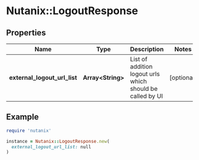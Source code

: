 # Nutanix::LogoutResponse

## Properties

| Name | Type | Description | Notes |
| ---- | ---- | ----------- | ----- |
| **external_logout_url_list** | **Array&lt;String&gt;** | List of addition logout urls which should be called by UI | [optional] |

## Example

```ruby
require 'nutanix'

instance = Nutanix::LogoutResponse.new(
  external_logout_url_list: null
)
```

